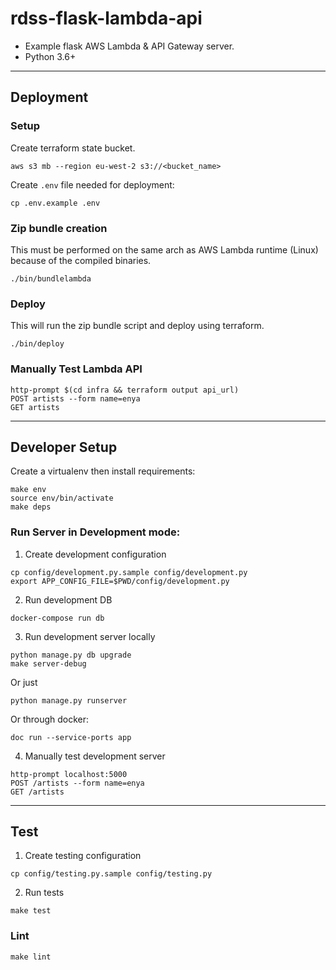 # rdss-flask-lambda-api
- Example flask AWS Lambda & API Gateway server.
- Python 3.6+

-----------------------------------------------------------

## Deployment

### Setup

Create terraform state bucket.
```
aws s3 mb --region eu-west-2 s3://<bucket_name>
```

Create `.env` file needed for deployment:
```
cp .env.example .env
```

### Zip bundle creation
This must be performed on the same arch as AWS Lambda runtime (Linux) because of the compiled binaries.
```
./bin/bundlelambda
```

### Deploy
This will run the zip bundle script and deploy using terraform.
```
./bin/deploy
```

### Manually Test Lambda API
```
http-prompt $(cd infra && terraform output api_url)
POST artists --form name=enya
GET artists
```

-----------------------------------------------------------

## Developer Setup

Create a virtualenv then install requirements:
```
make env
source env/bin/activate
make deps
```

### Run Server in Development mode:

1. Create development configuration
```
cp config/development.py.sample config/development.py
export APP_CONFIG_FILE=$PWD/config/development.py
```

2. Run development DB
```
docker-compose run db
```

3. Run development server locally
```
python manage.py db upgrade
make server-debug
```
Or just
```
python manage.py runserver
```
Or through docker:
```
doc run --service-ports app
```

4. Manually test development server
```
http-prompt localhost:5000
POST /artists --form name=enya
GET /artists
```


-----------------------------------------------------------

## Test

1. Create testing configuration
```
cp config/testing.py.sample config/testing.py
```

2. Run tests
```
make test
```

### Lint
```
make lint
```
